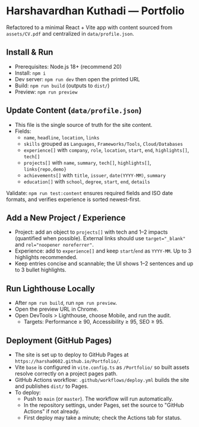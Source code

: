 # Harshavardhan Kuthadi — Portfolio

Refactored to a minimal React + Vite app with content sourced from `assets/CV.pdf` and centralized in `data/profile.json`.

## Install & Run
- Prerequisites: Node.js 18+ (recommend 20)
- Install: `npm i`
- Dev server: `npm run dev` then open the printed URL
- Build: `npm run build` (outputs to `dist/`)
- Preview: `npm run preview`

## Update Content (`data/profile.json`)
- This file is the single source of truth for the site content.
- Fields:
  - `name`, `headline`, `location`, `links`
  - `skills` grouped as `Languages`, `Frameworks/Tools`, `Cloud/Databases`
  - `experience[]` with `company`, `role`, `location`, `start`, `end`, `highlights[]`, `tech[]`
  - `projects[]` with `name`, `summary`, `tech[]`, `highlights[]`, `links{repo,demo}`
  - `achievements[]` with `title`, `issuer`, `date(YYYY-MM)`, `summary`
  - `education[]` with `school`, `degree`, `start`, `end`, `details`

Validate: `npm run test:content` ensures required fields and ISO date formats, and verifies experience is sorted newest-first.

## Add a New Project / Experience
- Project: add an object to `projects[]` with tech and 1–2 impacts (quantified when possible). External links should use `target="_blank"` and `rel="noopener noreferrer"`.
- Experience: add to `experience[]` and keep `start`/`end` as `YYYY-MM`. Up to 3 highlights recommended.
- Keep entries concise and scannable; the UI shows 1–2 sentences and up to 3 bullet highlights.

## Run Lighthouse Locally
- After `npm run build`, run `npm run preview`.
- Open the preview URL in Chrome.
- Open DevTools > Lighthouse, choose Mobile, and run the audit.
  - Targets: Performance ≥ 90, Accessibility ≥ 95, SEO ≥ 95.



## Deployment (GitHub Pages)
- The site is set up to deploy to GitHub Pages at `https://harsha0602.github.io/Portfolio/`.
- Vite `base` is configured in `vite.config.ts` as `/Portfolio/` so built assets resolve correctly on a project pages path.
- GitHub Actions workflow: `.github/workflows/deploy.yml` builds the site and publishes `dist/` to Pages.
- To deploy:
  - Push to `main` (or `master`). The workflow will run automatically.
  - In the repository settings, under Pages, set the source to "GitHub Actions" if not already.
  - First deploy may take a minute; check the Actions tab for status.
  

  